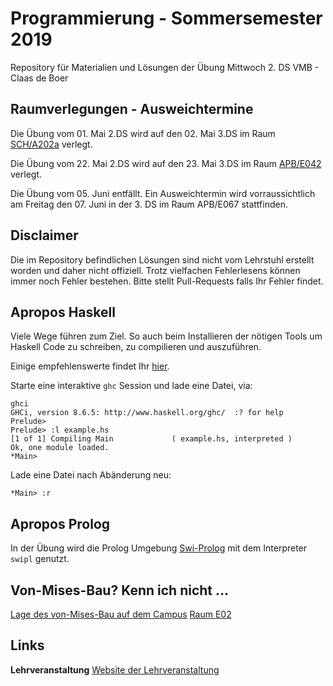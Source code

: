# Programmierung - Sommersemester 2019
Repository für Materialien und Lösungen der Übung Mittwoch 2. DS VMB - Claas de Boer

## Raumverlegungen - Ausweichtermine
Die Übung vom 01. Mai 2.DS wird auf den 02. Mai 3.DS im Raum [SCH/A202a](https://navigator.tu-dresden.de/etplan/sch/02/raum/145702.0110) verlegt.

Die Übung vom 22. Mai 2.DS wird auf den 23. Mai 3.DS im Raum [APB/E042](https://navigator.tu-dresden.de/raum/542100.2550) verlegt.

Die Übung vom 05. Juni entfällt. Ein Ausweichtermin wird vorraussichtlich am Freitag den 07. Juni in der 3. DS im Raum APB/E067 stattfinden.

## Disclaimer
Die im Repository befindlichen Lösungen sind nicht vom Lehrstuhl erstellt worden und daher nicht offiziell.
Trotz vielfachen Fehlerlesens können immer noch Fehler bestehen.
Bitte stellt Pull-Requests falls Ihr Fehler findet.

## Apropos Haskell
Viele Wege führen zum Ziel.
So auch beim Installieren der nötigen Tools um Haskell Code zu schreiben, zu compilieren und auszuführen.

Einige empfehlenswerte findet Ihr [hier](https://www.haskell.org/downloads/).

Starte eine interaktive `ghc` Session und lade eine Datei, via:
```shell
ghci
GHCi, version 8.6.5: http://www.haskell.org/ghc/  :? for help
Prelude>
Prelude> :l example.hs
[1 of 1] Compiling Main             ( example.hs, interpreted )
Ok, one module loaded.
*Main>
```
Lade eine Datei nach Abänderung neu:
```shell
*Main> :r
```

## Apropos Prolog
In der Übung wird die Prolog Umgebung [Swi-Prolog](http://www.swi-prolog.org/) mit dem Interpreter `swipl` genutzt.

## Von-Mises-Bau? Kenn ich nicht ...
[Lage des von-Mises-Bau auf dem Campus](https://navigator.tu-dresden.de/karten/dresden/geb/vmb/@13.723538580053361,51.02804161882867,17.z)
[Raum E02](https://navigator.tu-dresden.de/raum/147100.0020)

## Links
**Lehrveranstaltung**
[Website der Lehrveranstaltung](https://www.orchid.inf.tu-dresden.de/teaching/2019ss/prog/)

